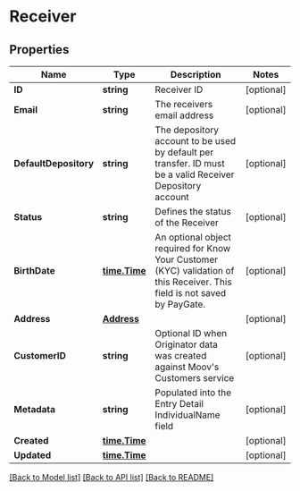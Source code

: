 # Receiver

## Properties

Name | Type | Description | Notes
------------ | ------------- | ------------- | -------------
**ID** | **string** | Receiver ID | [optional] 
**Email** | **string** | The receivers email address | [optional] 
**DefaultDepository** | **string** | The depository account to be used by default per transfer. ID must be a valid Receiver Depository account | [optional] 
**Status** | **string** | Defines the status of the Receiver | [optional] 
**BirthDate** | [**time.Time**](time.Time.md) | An optional object required for Know Your Customer (KYC) validation of this Receiver. This field is not saved by PayGate.  | [optional] 
**Address** | [**Address**](Address.md) |  | [optional] 
**CustomerID** | **string** | Optional ID when Originator data was created against Moov&#39;s Customers service | [optional] 
**Metadata** | **string** | Populated into the Entry Detail IndividualName field | [optional] 
**Created** | [**time.Time**](time.Time.md) |  | [optional] 
**Updated** | [**time.Time**](time.Time.md) |  | [optional] 

[[Back to Model list]](../README.md#documentation-for-models) [[Back to API list]](../README.md#documentation-for-api-endpoints) [[Back to README]](../README.md)



